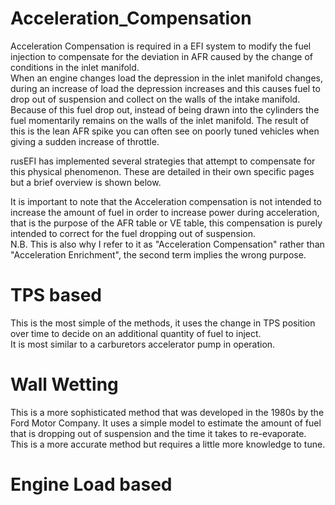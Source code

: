 # Acceleration_Compensation

Acceleration Compensation is required in a EFI system to modify the fuel injection to compensate for the deviation in AFR caused by the change of conditions in the inlet manifold.  
When an engine changes load the depression in the inlet manifold changes, during an increase of load the depression increases and this causes fuel to drop out of suspension and collect on the walls of the intake manifold.  
Because of this fuel drop out, instead of being drawn into the cylinders the fuel momentarily remains on the walls of the inlet manifold. The result of this is the lean AFR spike you can often see on poorly tuned vehicles when giving a sudden increase of throttle. 

rusEFI has implemented several strategies that attempt to compensate for this physical phenomenon. These are detailed in their  own specific pages but a brief overview is shown below.

It is important to note that the Acceleration compensation is not intended to increase the amount of fuel in order to increase power during acceleration, that is the purpose of the AFR table or VE table, this compensation is purely intended to correct for the fuel dropping out of suspension.  
N.B. This is also why I refer to it as "Acceleration Compensation" rather than "Acceleration Enrichment", the second term implies the wrong purpose. 

# TPS based 

This is the most simple of the methods, it uses the change in TPS position over time to decide on an additional quantity of fuel to inject.  
It is most similar to a carburetors accelerator pump in operation. 

# Wall Wetting 

This is a more sophisticated method that was developed in the 1980s by the Ford Motor Company. It uses a simple model to estimate the amount of fuel that is dropping out of suspension and the time it takes to re-evaporate.  
This is a more accurate method but requires a little more knowledge to tune. 

# Engine Load based 

[//]: # "To do by someone with more understanding of this implementation"

[//]: # "OrchardPerformance" 

